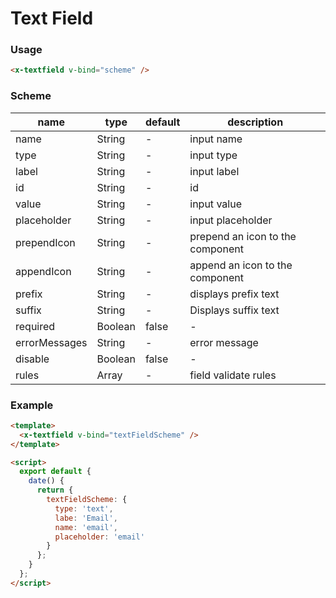 # Text Field

### Usage

```html
<x-textfield v-bind="scheme" />
```

### Scheme

| name          | type    | default | description                      |
| ------------- | ------- | ------- | -------------------------------- |
| name          | String  | -       | input name                       |
| type          | String  | -       | input type                       |
| label         | String  | -       | input label                      |
| id            | String  | -       |          id                      |
| value         | String  | -       | input value                      |
| placeholder   | String  | -       | input placeholder                |
| prependIcon   | String  | -       | prepend an icon to the component |
| appendIcon    | String  | -       | append an icon to the component  |
| prefix        | String  | -       | displays prefix text             |
| suffix        | String  | -       | Displays suffix text             |
| required      | Boolean | false   | -                                |
| errorMessages | String  | -       | error message                    |
| disable       | Boolean | false   | -                                |
| rules         | Array   | -       | field validate rules             |

### Example

```html
<template>
  <x-textfield v-bind="textFieldScheme" />
</template>

<script>
  export default {
    date() {
      return {
        textFieldScheme: {
          type: 'text',
          labe: 'Email',
          name: 'email',
          placeholder: 'email'
        }
      };
    }
  };
</script>
```
